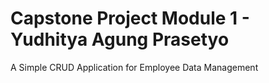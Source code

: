 # Capstone Project Module 1 - Yudhitya Agung Prasetyo
A Simple CRUD Application for Employee Data Management

